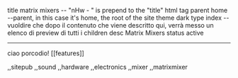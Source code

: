 title matrix mixers -- "nHw - " is prepend to the "title" html tag
parent home --parent, in this case it's home, the root of the site
theme dark
type index --vuoldire che dopo il contenuto che viene descritto qui, verrà messo un elenco di preview di tutti i children
desc Matrix Mixers
status active

***
ciao porcodio!
[[features]]

,,sitepub
,,sound
,,hardware
,,electronics
,,mixer
,,matrixmixer
